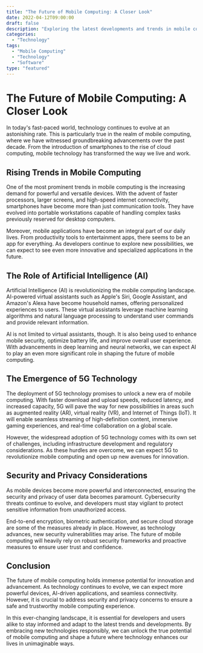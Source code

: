 ```yaml
---
title: "The Future of Mobile Computing: A Closer Look"
date: 2022-04-12T09:00:00
draft: false
description: "Exploring the latest developments and trends in mobile computing."
categories:
  - "Technology"
tags:
  - "Mobile Computing"
  - "Technology"
  - "Software"
type: "featured"
---
```


# The Future of Mobile Computing: A Closer Look

In today's fast-paced world, technology continues to evolve at an astonishing rate. This is particularly true in the realm of mobile computing, where we have witnessed groundbreaking advancements over the past decade. From the introduction of smartphones to the rise of cloud computing, mobile technology has transformed the way we live and work.

## Rising Trends in Mobile Computing

One of the most prominent trends in mobile computing is the increasing demand for powerful and versatile devices. With the advent of faster processors, larger screens, and high-speed internet connectivity, smartphones have become more than just communication tools. They have evolved into portable workstations capable of handling complex tasks previously reserved for desktop computers.

Moreover, mobile applications have become an integral part of our daily lives. From productivity tools to entertainment apps, there seems to be an app for everything. As developers continue to explore new possibilities, we can expect to see even more innovative and specialized applications in the future.

## The Role of Artificial Intelligence (AI)

Artificial Intelligence (AI) is revolutionizing the mobile computing landscape. AI-powered virtual assistants such as Apple's Siri, Google Assistant, and Amazon's Alexa have become household names, offering personalized experiences to users. These virtual assistants leverage machine learning algorithms and natural language processing to understand user commands and provide relevant information.

AI is not limited to virtual assistants, though. It is also being used to enhance mobile security, optimize battery life, and improve overall user experience. With advancements in deep learning and neural networks, we can expect AI to play an even more significant role in shaping the future of mobile computing.

## The Emergence of 5G Technology

The deployment of 5G technology promises to unlock a new era of mobile computing. With faster download and upload speeds, reduced latency, and increased capacity, 5G will pave the way for new possibilities in areas such as augmented reality (AR), virtual reality (VR), and Internet of Things (IoT). It will enable seamless streaming of high-definition content, immersive gaming experiences, and real-time collaboration on a global scale.

However, the widespread adoption of 5G technology comes with its own set of challenges, including infrastructure development and regulatory considerations. As these hurdles are overcome, we can expect 5G to revolutionize mobile computing and open up new avenues for innovation.

## Security and Privacy Considerations

As mobile devices become more powerful and interconnected, ensuring the security and privacy of user data becomes paramount. Cybersecurity threats continue to evolve, and developers must stay vigilant to protect sensitive information from unauthorized access.

End-to-end encryption, biometric authentication, and secure cloud storage are some of the measures already in place. However, as technology advances, new security vulnerabilities may arise. The future of mobile computing will heavily rely on robust security frameworks and proactive measures to ensure user trust and confidence.

## Conclusion

The future of mobile computing holds immense potential for innovation and advancement. As technology continues to evolve, we can expect more powerful devices, AI-driven applications, and seamless connectivity. However, it is crucial to address security and privacy concerns to ensure a safe and trustworthy mobile computing experience.

In this ever-changing landscape, it is essential for developers and users alike to stay informed and adapt to the latest trends and developments. By embracing new technologies responsibly, we can unlock the true potential of mobile computing and shape a future where technology enhances our lives in unimaginable ways.
